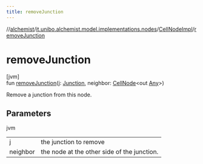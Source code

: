 ```yaml
---
title: removeJunction
---
```

//[alchemist](../../../index.html)/[it.unibo.alchemist.model.implementations.nodes](../index.html)/[CellNodeImpl](index.html)/[removeJunction](remove-junction.html)



# removeJunction



[jvm]\
fun [removeJunction](remove-junction.html)(j: [Junction](../../it.unibo.alchemist.model.implementations.molecules/-junction/index.html), neighbor: [CellNode](../../it.unibo.alchemist.model.interfaces/-cell-node/index.html)<out [Any](https://kotlinlang.org/api/latest/jvm/stdlib/kotlin/-any/index.html)>)



Remove a junction from this node.



## Parameters


jvm

| | |
|---|---|
| j | the junction to remove |
| neighbor | the node at the other side of the junction. |




